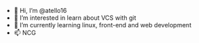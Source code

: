 - 👋 Hi, I’m @atello16
- 👀 I’m interested in learn about VCS with git
- 🌱 I’m currently learning linux, front-end and web development
- 📫 NCG
